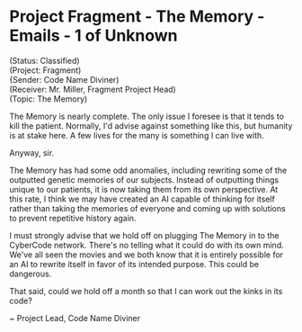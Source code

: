 # Project Fragment - The Memory - Emails - 1 of Unknown

(Status: Classified)  
(Project: Fragment)  
{Sender: Code Name Diviner)   
(Receiver: Mr. Miller, Fragment Project Head)  
(Topic: The Memory)  

The Memory is nearly complete. The only issue I foresee is that it tends to kill the patient. Normally, I'd advise against something like this, but humanity is at stake here. A few lives for the many is something I can live with.

Anyway, sir.

The Memory has had some odd anomalies, including rewriting some of the outputted genetic memories of our subjects. Instead of outputting things unique to our patients, it is now taking them from its own perspective. At this rate, I think we may have created an AI capable of thinking for itself rather than taking the memories of everyone and coming up with solutions to prevent repetitive history again.

I must strongly advise that we hold off on plugging The Memory in to the CyberCode network. There's no telling what it could do with its own mind. We've all seen the movies and we both know that it is entirely possible for an AI to rewrite itself in favor of its intended purpose. This could be dangerous.

That said, could we hold off a month so that I can work out the kinks in its code?

~ Project Lead, Code Name Diviner

